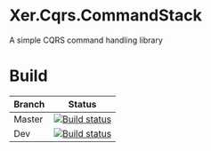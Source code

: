 # Xer.Cqrs.CommandStack
A simple CQRS command handling library

# Build

| Branch | Status |
|--------|--------|
| Master | [![Build status](https://ci.appveyor.com/api/projects/status/vembx9v6mvnr24qa/branch/master?svg=true)](https://ci.appveyor.com/project/XerProjects25246/xer-cqrs-commandstack/branch/master) |
| Dev | [![Build status](https://ci.appveyor.com/api/projects/status/vembx9v6mvnr24qa/branch/dev?svg=true)](https://ci.appveyor.com/project/XerProjects25246/xer-cqrs-commandstack/branch/dev) |
